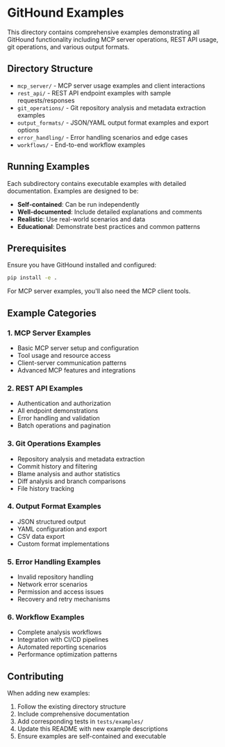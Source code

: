 # GitHound Examples

This directory contains comprehensive examples demonstrating all GitHound functionality including MCP server operations, REST API usage, git operations, and various output formats.

## Directory Structure

- `mcp_server/` - MCP server usage examples and client interactions
- `rest_api/` - REST API endpoint examples with sample requests/responses  
- `git_operations/` - Git repository analysis and metadata extraction examples
- `output_formats/` - JSON/YAML output format examples and export options
- `error_handling/` - Error handling scenarios and edge cases
- `workflows/` - End-to-end workflow examples

## Running Examples

Each subdirectory contains executable examples with detailed documentation. Examples are designed to be:

- **Self-contained**: Can be run independently
- **Well-documented**: Include detailed explanations and comments
- **Realistic**: Use real-world scenarios and data
- **Educational**: Demonstrate best practices and common patterns

## Prerequisites

Ensure you have GitHound installed and configured:

```bash
pip install -e .
```

For MCP server examples, you'll also need the MCP client tools.

## Example Categories

### 1. MCP Server Examples
- Basic MCP server setup and configuration
- Tool usage and resource access
- Client-server communication patterns
- Advanced MCP features and integrations

### 2. REST API Examples  
- Authentication and authorization
- All endpoint demonstrations
- Error handling and validation
- Batch operations and pagination

### 3. Git Operations Examples
- Repository analysis and metadata extraction
- Commit history and filtering
- Blame analysis and author statistics
- Diff analysis and branch comparisons
- File history tracking

### 4. Output Format Examples
- JSON structured output
- YAML configuration and export
- CSV data export
- Custom format implementations

### 5. Error Handling Examples
- Invalid repository handling
- Network error scenarios
- Permission and access issues
- Recovery and retry mechanisms

### 6. Workflow Examples
- Complete analysis workflows
- Integration with CI/CD pipelines
- Automated reporting scenarios
- Performance optimization patterns

## Contributing

When adding new examples:

1. Follow the existing directory structure
2. Include comprehensive documentation
3. Add corresponding tests in `tests/examples/`
4. Update this README with new example descriptions
5. Ensure examples are self-contained and executable
